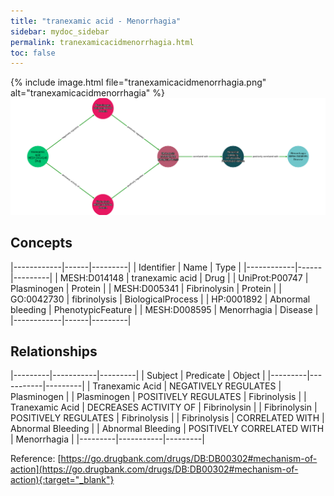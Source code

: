 ```yaml
---
title: "tranexamic acid - Menorrhagia"
sidebar: mydoc_sidebar
permalink: tranexamicacidmenorrhagia.html
toc: false 
---
```


{% include image.html file="tranexamicacidmenorrhagia.png" alt="tranexamicacidmenorrhagia" %}![Path Visualization](/images/tranexamicacidmenorrhagia.png)

## Concepts

|------------|------|---------|
| Identifier | Name | Type    |
|------------|------|---------|
| MESH:D014148 | tranexamic acid | Drug |
| UniProt:P00747 | Plasminogen | Protein |
| MESH:D005341 | Fibrinolysin | Protein |
| GO:0042730 | fibrinolysis | BiologicalProcess |
| HP:0001892 | Abnormal bleeding | PhenotypicFeature |
| MESH:D008595 | Menorrhagia | Disease |
|------------|------|---------|

## Relationships

|---------|-----------|---------|
| Subject | Predicate | Object  |
|---------|-----------|---------|
| Tranexamic Acid | NEGATIVELY REGULATES | Plasminogen |
| Plasminogen | POSITIVELY REGULATES | Fibrinolysis |
| Tranexamic Acid | DECREASES ACTIVITY OF | Fibrinolysin |
| Fibrinolysin | POSITIVELY REGULATES | Fibrinolysis |
| Fibrinolysis | CORRELATED WITH | Abnormal Bleeding |
| Abnormal Bleeding | POSITIVELY CORRELATED WITH | Menorrhagia |
|---------|-----------|---------|

Reference: [https://go.drugbank.com/drugs/DB:DB00302#mechanism-of-action](https://go.drugbank.com/drugs/DB:DB00302#mechanism-of-action){:target="_blank"}